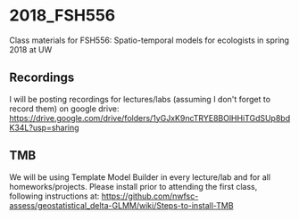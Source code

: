 # 2018_FSH556
Class materials for FSH556: Spatio-temporal models for ecologists in spring 2018 at UW

## Recordings
I will be posting recordings for lectures/labs (assuming I don't forget to record them) on google drive: https://drive.google.com/drive/folders/1yGJxK9ncTRYE8BOlHHiTGdSUp8bdK34L?usp=sharing

## TMB
We will be using Template Model Builder in every lecture/lab and for all homeworks/projects.  Please install prior to attending the first class, following instructions at: https://github.com/nwfsc-assess/geostatistical_delta-GLMM/wiki/Steps-to-install-TMB
